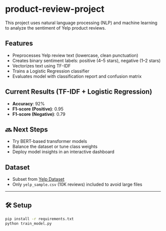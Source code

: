 # product-review-project

This project uses natural language processing (NLP) and machine learning to analyze the sentiment of Yelp product reviews.

## Features
- Preprocesses Yelp review text (lowercase, clean punctuation)
- Creates binary sentiment labels: positive (4–5 stars), negative (1–2 stars)
- Vectorizes text using TF-IDF
- Trains a Logistic Regression classifier
- Evaluates model with classification report and confusion matrix

## Current Results (TF-IDF + Logistic Regression)
- **Accuracy**: 92%
- **F1-score (Positive)**: 0.95
- **F1-score (Negative)**: 0.79

## 🔜 Next Steps
- Try BERT-based transformer models
- Balance the dataset or tune class weights
- Deploy model insights in an interactive dashboard

## Dataset
- Subset from [Yelp Dataset](https://www.kaggle.com/datasets/yelp-dataset/yelp-dataset)
- Only `yelp_sample.csv` (10K reviews) included to avoid large files

---

## 🛠 Setup
```bash
pip install -r requirements.txt
python train_model.py
